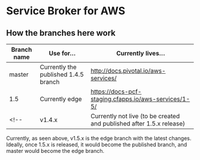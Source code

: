# Service Broker for AWS

## How the branches here work

| Branch name | Use for… | Currently lives…
|-------------| ------| ------|
| master      | Currently the published 1.4.5 branch | http://docs.pivotal.io/aws-services/ |
| 1.5         | Currently edge | https://docs-pcf-staging.cfapps.io/aws-services/1-5/ |
<!-- | v1.4.x 		| Currently not live (to be created and published after 1.5.x release) | https://docs-pcf-staging.cfapps.io/aws-services/1-4/ | -->

Currently, as seen above, v1.5.x is the edge branch with the latest changes.
Ideally, once 1.5.x is released, it would become the published branch, and master would become the edge branch.
